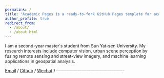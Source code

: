 ```yaml
---
permalink: /
title: "Academic Pages is a ready-to-fork GitHub Pages template for academic personal websites"
author_profile: true
redirect_from: 
  - /about/
  - /about.html
---
```

I am a second-year master's student from Sun Yat-sen University. My research interests include computer vision, urban scene perception by fusing remote sensing and street-view imagery, and machine learning applications in geospatial analysis.



[Email](huoxj3@mail2.sysu.edu.cn) / [Github]() / [Wechat]() /
————————————————
